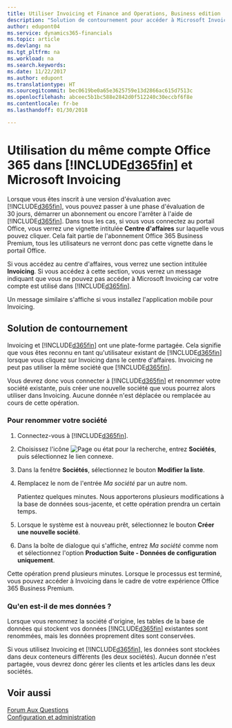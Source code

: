 ```yaml
---
title: Utiliser Invoicing et Finance and Operations, Business edition | Microsoft Docs
description: "Solution de contournement pour accéder à Microsoft Invoicing lorsque vous vous êtes inscrit à Dynamics 365 for Finance and Operations, Business edition."
author: edupont04
ms.service: dynamics365-financials
ms.topic: article
ms.devlang: na
ms.tgt_pltfrm: na
ms.workload: na
ms.search.keywords: 
ms.date: 11/22/2017
ms.author: edupont
ms.translationtype: HT
ms.sourcegitcommit: bec0619be0a65e3625759e13d2866ac615d7513c
ms.openlocfilehash: abceec5b1bc588e2842d0f512240c30eccbf6f8e
ms.contentlocale: fr-be
ms.lasthandoff: 01/30/2018

---
```

# <a name="using-the-same-office-365-account-in-included365finincludesd365finlongmdmd-and-microsoft-invoicing"></a>Utilisation du même compte Office 365 dans [!INCLUDE[d365fin](includes/d365fin_long_md.md)] et Microsoft Invoicing
Lorsque vous êtes inscrit à une version d'évaluation avec [!INCLUDE[d365fin](includes/d365fin_md.md)], vous pouvez passer à une phase d'évaluation de 30 jours, démarrer un abonnement ou encore l'arrêter à l'aide de [!INCLUDE[d365fin](includes/d365fin_md.md)]. Dans tous les cas, si vous vous connectez au portail Office, vous verrez une vignette intitulée **Centre d'affaires** sur laquelle vous pouvez cliquer. Cela fait partie de l'abonnement Office 365 Business Premium, tous les utilisateurs ne verront donc pas cette vignette dans le portail Office.  

Si vous accédez au centre d'affaires, vous verrez une section intitulée **Invoicing**. Si vous accédez à cette section, vous verrez un message indiquant que vous ne pouvez pas accéder à Microsoft Invoicing car votre compte est utilisé dans [!INCLUDE[d365fin](includes/d365fin_md.md)].  

Un message similaire s'affiche si vous installez l'application mobile pour Invoicing.  

## <a name="workaround"></a>Solution de contournement
Invoicing et [!INCLUDE[d365fin](includes/d365fin_md.md)] ont une plate-forme partagée. Cela signifie que vous êtes reconnu en tant qu'utilisateur existant de [!INCLUDE[d365fin](includes/d365fin_md.md)] lorsque vous cliquez sur Invoicing dans le centre d'affaires. Invoicing ne peut pas utiliser la même société que [!INCLUDE[d365fin](includes/d365fin_md.md)].  

Vous devrez donc vous connecter à [!INCLUDE[d365fin](includes/d365fin_md.md)] et renommer votre société existante, puis créer une nouvelle société que vous pourrez alors utiliser dans Invoicing. Aucune donnée n'est déplacée ou remplacée au cours de cette opération.

### <a name="to-rename-your-company"></a>Pour renommer votre société
1.  Connectez-vous à [!INCLUDE[d365fin](includes/d365fin_md.md)].  
2.  Choisissez l'icône ![Page ou état pour la recherche](media/ui-search/search_small.png "icône Page ou état pour la recherche"), entrez **Sociétés**, puis sélectionnez le lien connexe.  
3.  Dans la fenêtre **Sociétés**, sélectionnez le bouton **Modifier la liste**.  
4.  Remplacez le nom de l'entrée *Ma société* par un autre nom.  

    Patientez quelques minutes. Nous apporterons plusieurs modifications à la base de données sous-jacente, et cette opération prendra un certain temps.
5.  Lorsque le système est à nouveau prêt, sélectionnez le bouton **Créer une nouvelle société**.  
6.  Dans la boîte de dialogue qui s'affiche, entrez *Ma société* comme nom et sélectionnez l'option **Production Suite - Données de configuration uniquement**.  

Cette opération prend plusieurs minutes. Lorsque le processus est terminé, vous pouvez accéder à Invoicing dans le cadre de votre expérience Office 365 Business Premium.  

### <a name="what-about-my-data"></a>Qu'en est-il de mes données ?
Lorsque vous renommez la société d'origine, les tables de la base de données qui stockent vos données [!INCLUDE[d365fin](includes/d365fin_md.md)] existantes sont renommées, mais les données proprement dites sont conservées.  

Si vous utilisez Invoicing et [!INCLUDE[d365fin](includes/d365fin_md.md)], les données sont stockées dans deux conteneurs différents (les deux sociétés). Aucun donnée n'est partagée, vous devrez donc gérer les clients et les articles dans les deux sociétés.  

## <a name="see-also"></a>Voir aussi
[Forum Aux Questions](across-faq.md)  
[Configuration et administration](admin-setup-and-administration.md)  

